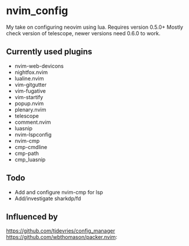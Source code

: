 # nvim_config
My take on configuring neovim using lua. Requires version 0.5.0+
Mostly check version of telescope, newer versions need 0.6.0 to work.


## Currently used plugins  
* nvim-web-devicons
* nightfox.nvim
* lualine.nvim
* vim-gitgutter
* vim-fugative
* vim-startify
* popup.nvim
* plenary.nvim
* telescope
* comment.nvim
* luasnip
* nvim-lspconfig
* nvim-cmp
* cmp-cmdline
* cmp-path
* cmp_luasnip


## Todo
* Add and configure nvim-cmp for lsp 
* Add/investigate sharkdp/fd  


## Influenced by
https://github.com/tjdevries/config_manager  
https://github.com/wbthomason/packer.nvim:
